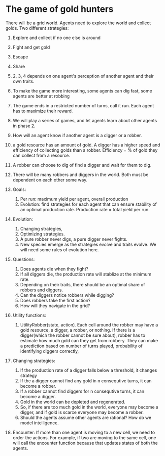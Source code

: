 # The game of gold hunters

There will be a grid world. Agents need to explore the world and collect golds. Two different strategies:
1. Explore and collect if no one else is around
2. Fight and get gold
3. Escape
4. Share
5. 2, 3, 4 depends on one agent's perception of another agent and their own traits.
6. To make the game more interesting, some agents can dig fast, some agents are better at robbing 
7. The game ends in a restricted number of turns, call it run. Each agent has to maximize their reward. 
8. We will play a series of games, and let agents learn about other agents in phase 2. 
9. How will an agent know if another agent is a digger or a robber.
10. a gold resource has an amount of gold. A digger has a higher speed and efficiency of collecting golds than a robber. Efficiency = % of gold they can collect from a resource.
11. A robber can choose to dig of find a digger and wait for them to dig.
12. There will be many robbers and diggers in the world. Both must be dependent on each other some way.
13. Goals:
    1. Per run: maximum yield per agent, overall production
    2. Evolution: find strategies for each agent that can ensure stability of an optimal production rate. Production rate = total yield per run.

14. Evolution:
    1. Changing strategies,
    2. Optimizing strategies.
    3. A pure robber never digs, a pure digger never fights.
    4. New species emerge as the strategies evolve and traits evolve. We will need some rules of evolution here. 

15. Questions:
    1. Does agents die when they fight?
    2. If all diggers die, the production rate will stablize at the minimum rate. 
    3. Depending on their traits, there should be an optimal share of robbers and diggers. 
    4. Can the diggers notice robbers while digging?
    5. Does robbers take the first action?
    6. How will they navigate in the grid?

16. Utility functions:
    1. UtilityRobber(state, action). Each cell around the robber may have a gold resource, a digger, a robber,  or nothing. If there is a digger(which the robber cannot be sure about), robber has to estimate how much gold can they get from robbery. They can make a prediction based on number of turns played, probability of identifying diggers correctly, 

17. Changing strategies:
    1. If the production rate of a digger falls below a threshold, it changes strategy
    2. If the a digger cannot find any gold in n consequtive turns, it can become a robber.
    3. If a robber cannot find diggers for n consequtive turns, it can become a digger.
    4. Gold in the world can be depleted and regenerated. 
    5. So, if there are too much gold in the world, everyone may become a digger, and if gold is scarce everyone may become a robber.
    6. Should the agents assume other agents are rational? How do we model intelligence.

18. Encounter: If more than one agent is moving to a new cell, we need to order the actions. For example, if two are moving to the same cell, one will call the encounter function because that updates states of both the agents.